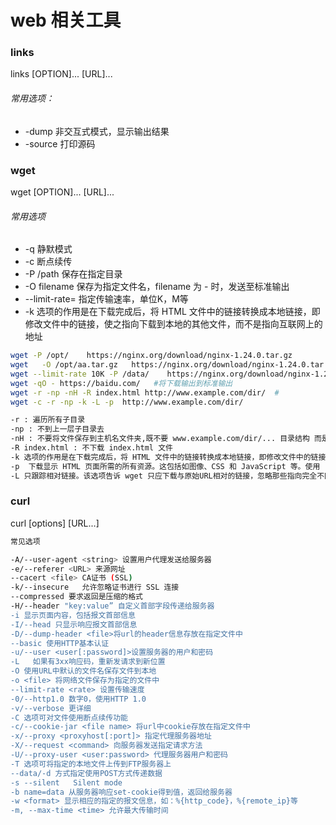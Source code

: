 # web 相关工具

###  links

links [OPTION]... [URL]...

###### 常用选项：
* -dump 非交互式模式，显示输出结果
* -source 打印源码


### wget

wget [OPTION]... [URL]...


###### 常用选项
* -q 静默模式
* -c 断点续传 
* -P /path 保存在指定目录
* -O filename 保存为指定文件名，filename 为 - 时，发送至标准输出
* --limit-rate= 指定传输速率，单位K，M等
* -k 选项的作用是在下载完成后，将 HTML 文件中的链接转换成本地链接，即修改文件中的链接，使之指向下载到本地的其他文件，而不是指向互联网上的地址

```bash
wget -P /opt/    https://nginx.org/download/nginx-1.24.0.tar.gz
wget   -O /opt/aa.tar.gz   https://nginx.org/download/nginx-1.24.0.tar.gz
wget --limit-rate 10K -P /data/    https://nginx.org/download/nginx-1.24.0.tar.gz  #/data不存在会建立
wget -qO - https://baidu.com/   #将下载输出到标准输出
wget -r -np -nH -R index.html http://www.example.com/dir/  #
wget -c -r -np -k -L -p  http://www.example.com/dir/

-r : 遍历所有子目录
-np : 不到上一层子目录去
-nH : 不要将文件保存到主机名文件夹,既不要 www.example.com/dir/... 目录结构 而是直接 dir/..
-R index.html : 不下载 index.html 文件
-k 选项的作用是在下载完成后，将 HTML 文件中的链接转换成本地链接，即修改文件中的链接，使之指向下载到本地的其他文件，而不是指向互联网上的地址
-p  下载显示 HTML 页面所需的所有资源。这包括如图像、CSS 和 JavaScript 等。使用 -p 确保网页在离线时能完整地显示，就像在线浏览时一样
-L 只跟踪相对链接。该选项告诉 wget 只应下载与原始URL相对的链接，忽略那些指向完全不同位置的绝对链接
```


### curl

curl [options] [URL...]

```bash
常见选项

-A/--user-agent <string> 设置用户代理发送给服务器
-e/--referer <URL> 来源网址
--cacert <file> CA证书 (SSL)
-k/--insecure   允许忽略证书进行 SSL 连接
--compressed 要求返回是压缩的格式
-H/--header "key:value” 自定义首部字段传递给服务器
-i 显示页面内容，包括报文首部信息
-I/--head 只显示响应报文首部信息
-D/--dump-header <file>将url的header信息存放在指定文件中
--basic 使用HTTP基本认证
-u/--user <user[:password]>设置服务器的用户和密码
-L   如果有3xx响应码，重新发请求到新位置
-O 使用URL中默认的文件名保存文件到本地
-o <file> 将网络文件保存为指定的文件中
--limit-rate <rate> 设置传输速度
-0/--http1.0 数字0，使用HTTP 1.0
-v/--verbose 更详细
-C 选项可对文件使用断点续传功能
-c/--cookie-jar <file name> 将url中cookie存放在指定文件中
-x/--proxy <proxyhost[:port]> 指定代理服务器地址
-X/--request <command> 向服务器发送指定请求方法
-U/--proxy-user <user:password> 代理服务器用户和密码
-T 选项可将指定的本地文件上传到FTP服务器上
--data/-d 方式指定使用POST方式传递数据
-s --silent   Silent mode
-b name=data 从服务器响应set-cookie得到值，返回给服务器
-w <format> 显示相应的指定的报文信息，如：%{http_code}，%{remote_ip}等
-m, --max-time <time> 允许最大传输时间


```


